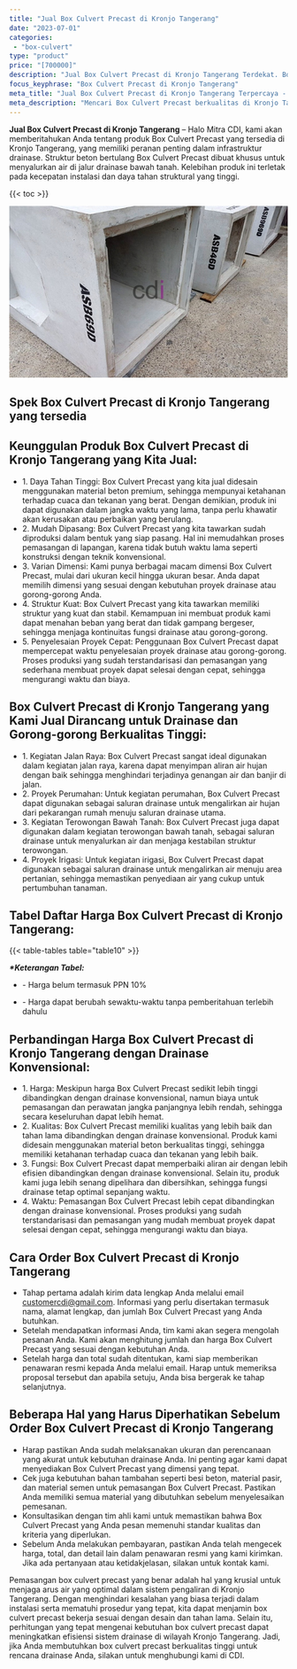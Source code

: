 ```yaml
---
title: "Jual Box Culvert Precast di Kronjo Tangerang"
date: "2023-07-01"
categories:
 - "box-culvert"
type: "product"
price: "[700000]"
description: "Jual Box Culvert Precast di Kronjo Tangerang Terdekat. Box Culvert Precast unggulan untuk kebutuhan konstruksi dengan performa superior. Konsultasikan kebutuhan Anda sekarang."
focus_keyphrase: "Box Culvert Precast di Kronjo Tangerang"
meta_title: "Jual Box Culvert Precast di Kronjo Tangerang Terpercaya - CDI"
meta_description: "Mencari Box Culvert Precast berkualitas di Kronjo Tangerang? Kami adalah solusi tepat dengan solusi terbaik. Klik untuk penawaran istimewa."
---
```


**Jual Box Culvert Precast di Kronjo Tangerang** – Halo Mitra CDI, kami akan memberitahukan Anda tentang produk Box Culvert Precast yang tersedia di Kronjo Tangerang, yang memiliki peranan penting dalam infrastruktur drainase. Struktur beton bertulang Box Culvert Precast dibuat khusus untuk menyalurkan air di jalur drainase bawah tanah. Kelebihan produk ini terletak pada kecepatan instalasi dan daya tahan struktural yang tinggi.

{{< toc >}}

![Jual Box Culvert Precast di Kronjo Tangerang](/images/box-culvert/box-culvert-24.jpg)

## Spek Box Culvert Precast di Kronjo Tangerang yang tersedia 

## Keunggulan Produk Box Culvert Precast di Kronjo Tangerang yang Kita Jual:

*   1\. Daya Tahan Tinggi: Box Culvert Precast yang kita jual didesain menggunakan material beton premium, sehingga mempunyai ketahanan terhadap cuaca dan tekanan yang berat. Dengan demikian, produk ini dapat digunakan dalam jangka waktu yang lama, tanpa perlu khawatir akan kerusakan atau perbaikan yang berulang.
*   2\. Mudah Dipasang: Box Culvert Precast yang kita tawarkan sudah diproduksi dalam bentuk yang siap pasang. Hal ini memudahkan proses pemasangan di lapangan, karena tidak butuh waktu lama seperti konstruksi dengan teknik konvensional.
*   3\. Varian Dimensi: Kami punya berbagai macam dimensi Box Culvert Precast, mulai dari ukuran kecil hingga ukuran besar. Anda dapat memilih dimensi yang sesuai dengan kebutuhan proyek drainase atau gorong-gorong Anda.
*   4\. Struktur Kuat: Box Culvert Precast yang kita tawarkan memiliki struktur yang kuat dan stabil. Kemampuan ini membuat produk kami dapat menahan beban yang berat dan tidak gampang bergeser, sehingga menjaga kontinuitas fungsi drainase atau gorong-gorong.
*   5\. Penyelesaian Proyek Cepat: Penggunaan Box Culvert Precast dapat mempercepat waktu penyelesaian proyek drainase atau gorong-gorong. Proses produksi yang sudah terstandarisasi dan pemasangan yang sederhana membuat proyek dapat selesai dengan cepat, sehingga mengurangi waktu dan biaya.

## Box Culvert Precast di Kronjo Tangerang yang Kami Jual Dirancang untuk Drainase dan Gorong-gorong Berkualitas Tinggi:

*   1\. Kegiatan Jalan Raya: Box Culvert Precast sangat ideal digunakan dalam kegiatan jalan raya, karena dapat menyimpan aliran air hujan dengan baik sehingga menghindari terjadinya genangan air dan banjir di jalan.
*   2\. Proyek Perumahan: Untuk kegiatan perumahan, Box Culvert Precast dapat digunakan sebagai saluran drainase untuk mengalirkan air hujan dari pekarangan rumah menuju saluran drainase utama.
*   3\. Kegiatan Terowongan Bawah Tanah: Box Culvert Precast juga dapat digunakan dalam kegiatan terowongan bawah tanah, sebagai saluran drainase untuk menyalurkan air dan menjaga kestabilan struktur terowongan.
*   4\. Proyek Irigasi: Untuk kegiatan irigasi, Box Culvert Precast dapat digunakan sebagai saluran drainase untuk mengalirkan air menuju area pertanian, sehingga memastikan penyediaan air yang cukup untuk pertumbuhan tanaman.

## Tabel Daftar Harga Box Culvert Precast di Kronjo Tangerang:

{{< table-tables table="table10" >}}

**_\*Keterangan Tabel:_**

*   \- Harga belum termasuk PPN 10%

*   \- Harga dapat berubah sewaktu-waktu tanpa pemberitahuan terlebih dahulu

## Perbandingan Harga Box Culvert Precast di Kronjo Tangerang dengan Drainase Konvensional:

*   1\. Harga: Meskipun harga Box Culvert Precast sedikit lebih tinggi dibandingkan dengan drainase konvensional, namun biaya untuk pemasangan dan perawatan jangka panjangnya lebih rendah, sehingga secara keseluruhan dapat lebih hemat.
*   2\. Kualitas: Box Culvert Precast memiliki kualitas yang lebih baik dan tahan lama dibandingkan dengan drainase konvensional. Produk kami didesain menggunakan material beton berkualitas tinggi, sehingga memiliki ketahanan terhadap cuaca dan tekanan yang lebih baik.
*   3\. Fungsi: Box Culvert Precast dapat memperbaiki aliran air dengan lebih efisien dibandingkan dengan drainase konvensional. Selain itu, produk kami juga lebih senang dipelihara dan dibersihkan, sehingga fungsi drainase tetap optimal sepanjang waktu.
*   4\. Waktu: Pemasangan Box Culvert Precast lebih cepat dibandingkan dengan drainase konvensional. Proses produksi yang sudah terstandarisasi dan pemasangan yang mudah membuat proyek dapat selesai dengan cepat, sehingga mengurangi waktu dan biaya.

## Cara Order Box Culvert Precast di Kronjo Tangerang

*   Tahap pertama adalah kirim data lengkap Anda melalui email customercdi@gmail.com. Informasi yang perlu disertakan termasuk nama, alamat lengkap, dan jumlah Box Culvert Precast yang Anda butuhkan.
*   Setelah mendapatkan informasi Anda, tim kami akan segera mengolah pesanan Anda. Kami akan menghitung jumlah dan harga Box Culvert Precast yang sesuai dengan kebutuhan Anda.
*   Setelah harga dan total sudah ditentukan, kami siap memberikan penawaran resmi kepada Anda melalui email. Harap untuk memeriksa proposal tersebut dan apabila setuju, Anda bisa bergerak ke tahap selanjutnya.

## Beberapa Hal yang Harus Diperhatikan Sebelum Order Box Culvert Precast di Kronjo Tangerang

*   Harap pastikan Anda sudah melaksanakan ukuran dan perencanaan yang akurat untuk kebutuhan drainase Anda. Ini penting agar kami dapat menyediakan Box Culvert Precast yang dimensi yang tepat.
*   Cek juga kebutuhan bahan tambahan seperti besi beton, material pasir, dan material semen untuk pemasangan Box Culvert Precast. Pastikan Anda memiliki semua material yang dibutuhkan sebelum menyelesaikan pemesanan.
*   Konsultasikan dengan tim ahli kami untuk memastikan bahwa Box Culvert Precast yang Anda pesan memenuhi standar kualitas dan kriteria yang diperlukan.
*   Sebelum Anda melakukan pembayaran, pastikan Anda telah mengecek harga, total, dan detail lain dalam penawaran resmi yang kami kirimkan. Jika ada pertanyaan atau ketidakjelasan, silakan untuk kontak kami.

Pemasangan box culvert precast yang benar adalah hal yang krusial untuk menjaga arus air yang optimal dalam sistem pengaliran di Kronjo Tangerang. Dengan menghindari kesalahan yang biasa terjadi dalam instalasi serta mematuhi prosedur yang tepat, kita dapat menjamin box culvert precast bekerja sesuai dengan desain dan tahan lama. Selain itu, perhitungan yang tepat mengenai kebutuhan box culvert precast dapat meningkatkan efisiensi sistem drainase di wilayah Kronjo Tangerang. Jadi, jika Anda membutuhkan box culvert precast berkualitas tinggi untuk rencana drainase Anda, silakan untuk menghubungi kami di CDI.